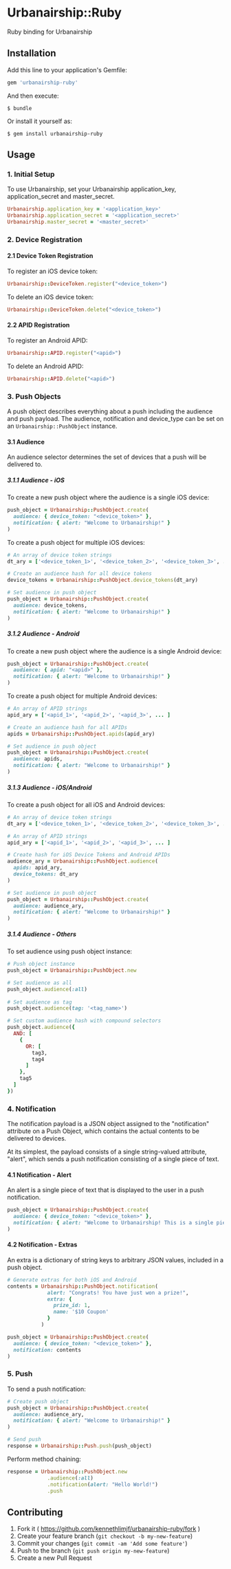 # Urbanairship::Ruby

Ruby binding for Urbanairship

## Installation

Add this line to your application's Gemfile:

```ruby
gem 'urbanairship-ruby'
```

And then execute:

    $ bundle

Or install it yourself as:

    $ gem install urbanairship-ruby

## Usage

### 1. Initial Setup
To use Urbanairship, set your Urbanairship application_key, application_secret and master_secret.
```ruby
Urbanairship.application_key = '<application_key>'
Urbanairship.application_secret = '<application_secret>'
Urbanairship.master_secret = '<master_secret>'
```

### 2. Device Registration

#### 2.1 Device Token Registration
To register an iOS device token:
```ruby
Urbanairship::DeviceToken.register("<device_token>")
```

To delete an iOS device token:
```ruby
Urbanairship::DeviceToken.delete("<device_token>")
```


#### 2.2 APID Registration
To register an Android APID:
```ruby
Urbanairship::APID.register("<apid>")
```

To delete an Android APID:
```ruby
Urbanairship::APID.delete("<apid>")
```


### 3. Push Objects
A push object describes everything about a push including the audience and push
payload. The audience, notification and device_type can be set on an
`Urbanairship::PushObject` instance.

#### 3.1 Audience
An audience selector determines the set of devices that a push will be delivered to.

##### 3.1.1 Audience - iOS
To create a new push object where the audience is a single iOS device:
```ruby
push_object = Urbanairship::PushObject.create(
  audience: { device_token: "<device_token>" },
  notification: { alert: "Welcome to Urbanairship!" }
)
```

To create a push object for multiple iOS devices:
```ruby
# An array of device token strings
dt_ary = ['<device_token_1>', '<device_token_2>', '<device_token_3>', ... ]

# Create an audience hash for all device tokens
device_tokens = Urbanairship::PushObject.device_tokens(dt_ary)

# Set audience in push object
push_object = Urbanairship::PushObject.create(
  audience: device_tokens,
  notification: { alert: "Welcome to Urbanairship!" }
)
```
##### 3.1.2 Audience - Android
To create a new push object where the audience is a single Android device:
```ruby
push_object = Urbanairship::PushObject.create(
  audience: { apid: "<apid>" },
  notification: { alert: "Welcome to Urbanairship!" }
)
```

To create a push object for multiple Android devices:
```ruby
# An array of APID strings
apid_ary = ['<apid_1>', '<apid_2>', '<apid_3>', ... ]

# Create an audience hash for all APIDs
apids = Urbanairship::PushObject.apids(apid_ary)

# Set audience in push object
push_object = Urbanairship::PushObject.create(
  audience: apids,
  notification: { alert: "Welcome to Urbanairship!" }
)
```

##### 3.1.3 Audience - iOS/Android
To create a push object for all iOS and Android devices:
```ruby
# An array of device token strings
dt_ary = ['<device_token_1>', '<device_token_2>', '<device_token_3>', ... ]

# An array of APID strings
apid_ary = ['<apid_1>', '<apid_2>', '<apid_3>', ... ]

# Create hash for iOS Device Tokens and Android APIDs
audience_ary = Urbanairship::PushObject.audience(
  apids: apid_ary,
  device_tokens: dt_ary
)

# Set audience in push object
push_object = Urbanairship::PushObject.create(
  audience: audience_ary,
  notification: { alert: "Welcome to Urbanairship!" }
)
```

##### 3.1.4 Audience - Others

To set audience using push object instance:
```ruby
# Push object instance
push_object = Urbanairship::PushObject.new

# Set audience as all
push_object.audience(:all)
                
# Set audience as tag
push_object.audience(tag: '<tag_name>')

# Set custom audience hash with compound selectors
push_object.audience({ 
  AND: [
    {
      OR: [
        tag3,
        tag4
      ]
    },
    tag5
  ]
})
```

### 4. Notification

The notification payload is a JSON object assigned to the "notification" attribute on a Push Object, which contains the actual contents to be delivered to devices.

At its simplest, the payload consists of a single string-valued attribute, "alert", which sends a push notification consisting of a single piece of text.

#### 4.1 Notification - Alert
An alert is a single piece of text that is displayed to the user in a push notification.
```ruby
push_object = Urbanairship::PushObject.create(
  audience: { device_token: "<device_token>" },
  notification: { alert: "Welcome to Urbanairship! This is a single piece of text." }
)
```

#### 4.2 Notification - Extras
An extra is a dictionary of string keys to arbitrary JSON values, included in a push object.
```ruby
# Generate extras for both iOS and Android
contents = Urbanairship::PushObject.notification(
             alert: "Congrats! You have just won a prize!",
             extra: {
               prize_id: 1,
               name: '$10 Coupon'
             }
           )

push_object = Urbanairship::PushObject.create(
  audience: { device_token: "<device_token>" },
  notification: contents
)
```



### 5. Push
To send a push notification:
```ruby
# Create push object
push_object = Urbanairship::PushObject.create(
  audience: audience_ary,
  notification: { alert: "Welcome to Urbanairship!" }
)

# Send push
response = Urbanairship::Push.push(push_object)
```

Perform method chaining:
```ruby
response = Urbanairship::PushObject.new
             .audience(:all)
             .notification(alert: "Hello World!")
             .push
```

## Contributing

1. Fork it ( https://github.com/kennethlimjf/urbanairship-ruby/fork )
2. Create your feature branch (`git checkout -b my-new-feature`)
3. Commit your changes (`git commit -am 'Add some feature'`)
4. Push to the branch (`git push origin my-new-feature`)
5. Create a new Pull Request
